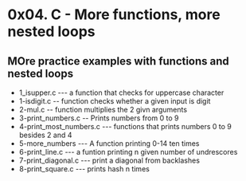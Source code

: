  # 0x04. C - More functions, more nested loops
 ## MOre practice examples with functions and nested loops
* 1_isupper.c --- a function that checks for uppercase character
* 1-isdigit.c -- function checks whether a given input is digit
* 2-mul.c -- function multiplies the 2 givn arguments
* 3-print_numbers.c -- Prints numbers from 0 to 9
* 4-print_most_numbers.c --- functions that prints numbers 0 to 9 besides 2 and 4
* 5-more_numbers --- A function printing 0-14 ten times
* 6-print_line.c --- a funtion printing n given number of undrescores
* 7-print_diagonal.c --- print a diagonal from backlashes
* 8-print_square.c --- prints hash n times

